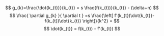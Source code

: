 $$
g_{k}=\frac{\dot{k_{t}}}{k_{t}} = s \frac{f(k_{t})}{k_{t}} - (\delta+n)
$$
$$
\frac{ \partial g_{k} }{ \partial t }  =s \frac{\left[ f'(k_{t})\dot{k_{t}}-f(k_{t})\dot{k_{t}} \right]}{k^2} =
$$
$$
\dot{k_{t}} = f(k_{t}) - f'(k_{t})
$$
